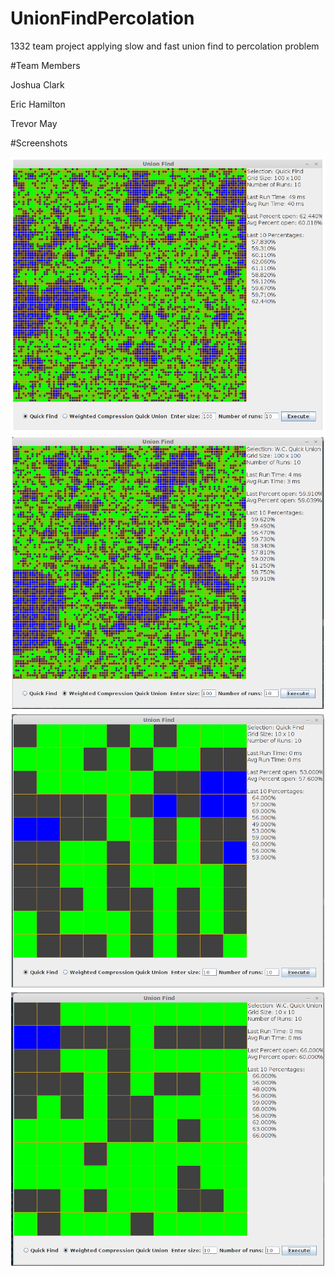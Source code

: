 UnionFindPercolation
====================

1332 team project applying slow and fast union find to percolation problem

#Team Members

Joshua Clark

Eric Hamilton

Trevor May


#Screenshots

![100x100 Grid Solved with Quick Find (Slower)](screenshots/100QF.png "100x100 Grid Solved with Quick Find (Slower)")
![100x100 Grid Solved with Weighted Compression Quick Union (Faster)](screenshots/100WCQU.png "100x100 Grid Solved with Weighted Compression Quick Union (Faster)")
![10x10 Grid Solved with Quick Find (Slower)](screenshots/10QF.png "10x10 Grid Solved with Quick Find (Slower)")
![10x10 Grid Solved with Weighted Compression Quick Union (Faster)](screenshots/10WCQU.png "10x10 Grid Solved with Weighted Compression Quick Union (Faster)")
